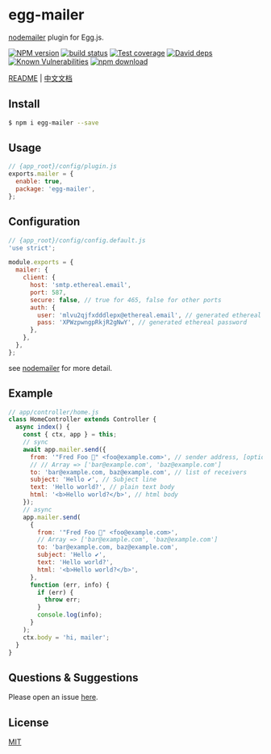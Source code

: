 # egg-mailer

[nodemailer](https://github.com/nodemailer/nodemailer) plugin for Egg.js.

[![NPM version][npm-image]][npm-url]
[![build status][travis-image]][travis-url]
[![Test coverage][codecov-image]][codecov-url]
[![David deps][david-image]][david-url]
[![Known Vulnerabilities][snyk-image]][snyk-url]
[![npm download][download-image]][download-url]

[npm-image]: https://img.shields.io/npm/v/egg-mailer.svg?style=flat-square
[npm-url]: https://npmjs.org/package/egg-mailer
[travis-image]: https://img.shields.io/travis/eggjs/egg-mailer.svg?style=flat-square
[travis-url]: https://travis-ci.org/eggjs/egg-mailer
[codecov-image]: https://img.shields.io/codecov/c/github/eggjs/egg-mailer.svg?style=flat-square
[codecov-url]: https://codecov.io/github/eggjs/egg-mailer?branch=master
[david-image]: https://img.shields.io/david/eggjs/egg-mailer.svg?style=flat-square
[david-url]: https://david-dm.org/eggjs/egg-mailer
[snyk-image]: https://snyk.io/test/npm/egg-mailer/badge.svg?style=flat-square
[snyk-url]: https://snyk.io/test/npm/egg-mailer
[download-image]: https://img.shields.io/npm/dm/egg-mailer.svg?style=flat-square
[download-url]: https://npmjs.org/package/egg-mailer

[README](README.md) | [中文文档](README.zh_CN.md)

## Install

```bash
$ npm i egg-mailer --save
```

## Usage

```js
// {app_root}/config/plugin.js
exports.mailer = {
  enable: true,
  package: 'egg-mailer',
};
```

## Configuration

```js
// {app_root}/config/config.default.js
'use strict';

module.exports = {
  mailer: {
    client: {
      host: 'smtp.ethereal.email',
      port: 587,
      secure: false, // true for 465, false for other ports
      auth: {
        user: 'mlvu2qjfxdddlepx@ethereal.email', // generated ethereal user
        pass: 'XPWzpwngpRkjR2gNwY', // generated ethereal password
      },
    },
  },
};
```

see [nodemailer](https://nodemailer.com/about/) for more detail.

## Example

```js
// app/controller/home.js
class HomeController extends Controller {
  async index() {
    const { ctx, app } = this;
    // sync
    await app.mailer.send({
      from: '"Fred Foo 👻" <foo@example.com>', // sender address, [options] default to user
      // // Array => ['bar@example.com', 'baz@example.com']
      to: 'bar@example.com, baz@example.com', // list of receivers
      subject: 'Hello ✔', // Subject line
      text: 'Hello world?', // plain text body
      html: '<b>Hello world?</b>', // html body
    });
    // async
    app.mailer.send(
      {
        from: '"Fred Foo 👻" <foo@example.com>',
        // Array => ['bar@example.com', 'baz@example.com']
        to: 'bar@example.com, baz@example.com',
        subject: 'Hello ✔',
        text: 'Hello world?',
        html: '<b>Hello world?</b>',
      },
      function (err, info) {
        if (err) {
          throw err;
        }
        console.log(info);
      }
    );
    ctx.body = 'hi, mailer';
  }
}
```

## Questions & Suggestions

Please open an issue [here](https://github.com/eggjs/egg/issues).

## License

[MIT](LICENSE)
